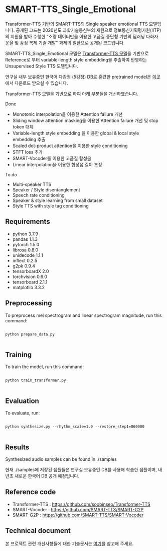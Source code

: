 # SMART-TTS_Single_Emotional
Transformer-TTS 기반의 SMART-TTS의 Single speaker emotional TTS 모델입니다.
공개된 코드는 2020년도 과학기술통신부의 재원으로 정보통신기획평가원(IITP)의 지원을 받아 수행한
"소량 데이터만을 이용한 고품질 종단형 기반의 딥러닝 다화자 운율 및 감정 복제 기술 개발"
과제의 일환으로 공개된 코드입니다.

SMART-TTS_Single_Emotional 모델은 [Transformer-TTS 모델](https://github.com/soobinseo/Transformer-TTS)을 기반으로
Reference로 부터 variable-length style embedding을 추출하여 반영하는 Unsupervised Style TTS 모델입니다.

연구실 내부 보유중인 한국어 다감정 (5감정) DB로 훈련한 pretrained model은 [이곳](https://drive.google.com/file/d/1iwx0ENNEiYrA3glCyF26rXkdBM5Wh-7A/view?usp=sharing)에서 다운로드 받으실 수 있습니다.

Transformer-TTS 모델을 기반으로 하여 아래 부분들을 개선하였습니다.

Done
* Monotonic interpolation을 이용한 Attention failure 개선
* Sliding window attention masking을 이용한 Attention failure 개선 및 stop token 대체
* Variable-length style embedding 을 이용한 global & local style embedding 추출
* Scaled dot-product attention을 이용한 style conditioning
* STFT loss 추가
* SMART-Vocoder를 이용한 고품질 합성음
* Linear interpolation을 이용한 합성음 길이 조정

To do
* Multi-speaker TTS
* Speaker / Style disentanglement
* Speech rate conditioning
* Speaker & style learning from small dataset
* Style TTS with style tag conditioning


## Requirements
* python 3.7.9
* pandas 1.1.3
* pytorch 1.5.0
* librosa 0.8.0
* unidecode 1.1.1
* inflect 0.2.5
* g2pk 0.9.4
* tensorboardX 2.0
* torchvision 0.6.0
* tensorboard 2.1.1
* matplotlib 3.3.2

## Preprocessing
To preprocess mel spectrogram and linear spectrogram magnitude, run this command:
<pre>
<code>
python prepare_data.py
</code>
</pre>

## Training
To train the model, run this command:
<pre>
<code>
python train_transformer.py
</code>
</pre>


## Evaluation
To evaluate, run:
<pre>
<code>
python synthesize.py --rhythm_scale=1.0 --restore_step1=860000
</code>
</pre>

## Results
Synthesized audio samples can be found in ./samples

현재 ./samples에 저장된 샘플들은 연구실 보유중인 DB를 사용해 학습한 샘플이며,
내년초 새로운 한국어 DB 공개 예정입니다.

## Reference code
* Transformer-TTS : https://github.com/soobinseo/Transformer-TTS
* SMART-Vocoder : https://github.com/SMART-TTS/SMART-G2P
* SMART-G2P : https://github.com/SMART-TTS/SMART-Vocoder

## Technical document
본 프로젝트 관련 개선사항들에 대한 기술문서는 [여기](https://drive.google.com/file/d/1dC0qdrnmIgYNJ9s0AYiWSBXKS6aBECVx/view?usp=sharing)를 참고해 주세요.
